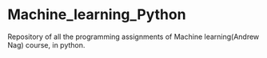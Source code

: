 # Machine_learning_Python
Repository of all the programming assignments of Machine learning(Andrew Nag) course, in python.
